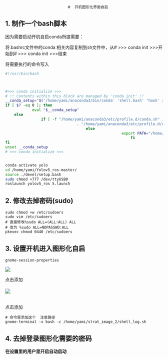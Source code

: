 ```shell
		   					#  开机图形化界面自启	
```

## 1.  制作一个bash脚本

因为需要启动开机自启conda所提需要：

将.bashrc文件中的conda 相关内容复制到sh文件中，从# >>> conda init >>>开始到# >>> conda init >>>结束

将需要执行的命令写入

```bash
#!/usr/bin/bash



#>>> conda initialize >>>
# !! Contents within this block are managed by 'conda init' !!
__conda_setup="$('/home/yami/anaconda3/bin/conda' 'shell.bash' 'hook' 2> /dev/null)"
if [ $? -eq 0 ]; then
            eval "$__conda_setup"
    else
                if [ -f "/home/yami/anaconda3/etc/profile.d/conda.sh" ]; then
                                . "/home/yami/anaconda3/etc/profile.d/conda.sh"
                                    else
                                                    export PATH="/home/yami/anaconda3/bin:$PATH"
                                                        fi
fi
unset __conda_setup
# <<< conda initialize <<<


conda activate yolo
cd /home/yami/Yolov5_ros-master/
source ./devel/setup.bash
sudo chmod +777 /dev/ttyUSB0
roslaunch yolov5_ros 5.launch

```

## 2. 修改去掉密码(sudo)

```shell
sudo chmod +w /etc/sudoers
sudo vim /etc/sudoers
# 直接修改%sudo ALL=(ALL:ALL) ALL
# 改为 %sudo ALL=NOPASSWD:ALL
pkexec chmod 0440 /etc/sudoers
```

## 3. 设置开机进入图形化自启

```shell
gnome-session-properties

```


![](../../AT-Image-Vision/设置开机自启动/picture/1.png)

点击添加

###### ![](../../AT-Image-Vision/设置开机自启动/picture/2.png)
点击添加

```shell
# 命令里添加这个  注意路径
gnome-terminal -x bash -c /home/yami/strat_image_2/shell_log.sh
```



## 4. 去掉登录图形化需要的密码

**在设置里的用户里开启自动启动**
